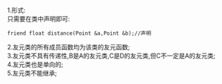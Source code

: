 1.形式:  
只需要在类中声明即可:  
```
friend float distance(Point &a,Point &b);//声明
```
2.友元类的所有成员函数均为该类的友元函数;  
3.友元类不具有传递性,B是A的友元类,C是D的友元类,但C不一定是A的友元类;  
4.友元类也是单向的;  
5.友元类不能继承;
